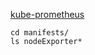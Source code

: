 [kube-prometheus](https://github.com/prometheus-operator/kube-prometheus)

```
cd manifests/
ls nodeExporter*
```
